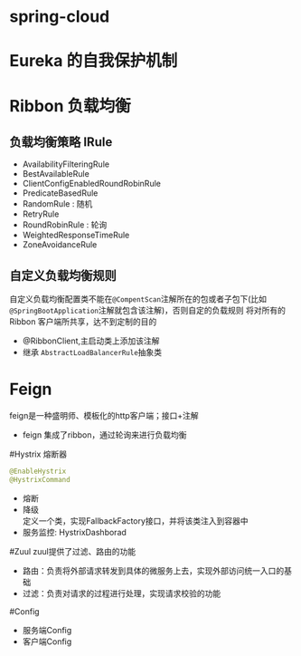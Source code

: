 # spring-cloud

# Eureka 的自我保护机制

# Ribbon 负载均衡
## 负载均衡策略 IRule
- AvailabilityFilteringRule
- BestAvailableRule
- ClientConfigEnabledRoundRobinRule
- PredicateBasedRule
- RandomRule : 随机
- RetryRule
- RoundRobinRule : 轮询
- WeightedResponseTimeRule
- ZoneAvoidanceRule

## 自定义负载均衡规则
自定义负载均衡配置类不能在```@CompentScan```注解所在的包或者子包下(比如 ```@SpringBootApplication```注解就包含该注解)，否则自定的负载规则
将对所有的 Ribbon 客户端所共享，达不到定制的目的 
- @RibbonClient,主启动类上添加该注解
- 继承 ```AbstractLoadBalancerRule```抽象类

# Feign 
feign是一种盛明师、模板化的http客户端；接口+注解

- feign 集成了ribbon，通过轮询来进行负载均衡

#Hystrix 熔断器
```java
@EnableHystrix
@HystrixCommand
```

- 熔断
- 降级<br/>
定义一个类，实现FallbackFactory接口，并将该类注入到容器中
- 服务监控: HystrixDashborad

#Zuul 
zuul提供了过滤、路由的功能
- 路由：负责将外部请求转发到具体的微服务上去，实现外部访问统一入口的基础
- 过滤：负责对请求的过程进行处理，实现请求校验的功能

#Config 
- 服务端Config
- 客户端Config